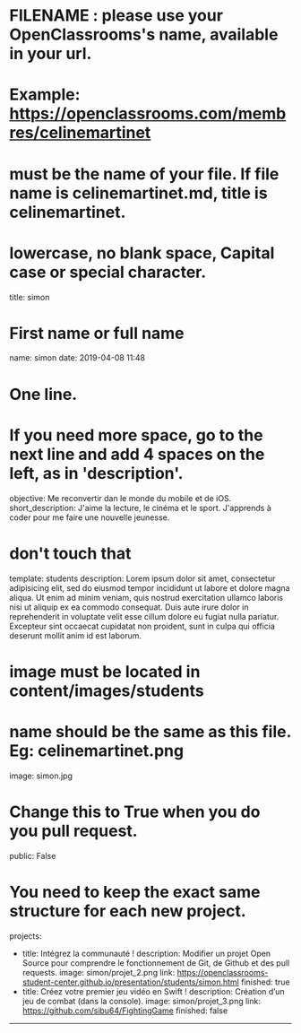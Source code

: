 # FILENAME : please use your OpenClassrooms's name, available in your url.
# Example: https://openclassrooms.com/membres/celinemartinet
# must be the name of your file. If file name is celinemartinet.md, title is celinemartinet.
# lowercase, no blank space, Capital case or special character.
title: simon

# First name or full name
name: simon
date: 2019-04-08 11:48

# One line.
# If you need more space, go to the next line and add 4 spaces on the left, as in 'description'.
objective: Me reconvertir dan le monde du mobile et de iOS.
short_description: J'aime la lecture, le cinéma et le sport. J'apprends à coder pour me faire une nouvelle jeunesse.

# don't touch that
template: students
description:
    Lorem ipsum dolor sit amet, consectetur adipisicing elit, sed do eiusmod
    tempor incididunt ut labore et dolore magna aliqua. Ut enim ad minim veniam,
    quis nostrud exercitation ullamco laboris nisi ut aliquip ex ea commodo
    consequat. Duis aute irure dolor in reprehenderit in voluptate velit esse
    cillum dolore eu fugiat nulla pariatur. Excepteur sint occaecat cupidatat non
    proident, sunt in culpa qui officia deserunt mollit anim id est laborum.

# image must be located in content/images/students
# name should be the same as this file. Eg: celinemartinet.png
image: simon.jpg

# Change this to True when you do you pull request.
public: False

# You need to keep the exact same structure for each new project.
projects:
  - title: Intégrez la communauté !
    description: Modifier un projet Open Source pour comprendre le fonctionnement de Git, de Github et des pull requests. 
    image: simon/projet_2.png
    link: https://openclassrooms-student-center.github.io/presentation/students/simon.html
    finished: true
  - title: Créez votre premier jeu vidéo en Swift  !
    description: Création d’un jeu de combat (dans la console).
    image: simon/projet_3.png
    link: https://github.com/sibu64/FightingGame
    finished: false
---
